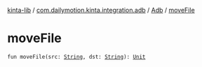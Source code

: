 [kinta-lib](../../index.md) / [com.dailymotion.kinta.integration.adb](../index.md) / [Adb](index.md) / [moveFile](./move-file.md)

# moveFile

`fun moveFile(src: `[`String`](https://kotlinlang.org/api/latest/jvm/stdlib/kotlin/-string/index.html)`, dst: `[`String`](https://kotlinlang.org/api/latest/jvm/stdlib/kotlin/-string/index.html)`): `[`Unit`](https://kotlinlang.org/api/latest/jvm/stdlib/kotlin/-unit/index.html)